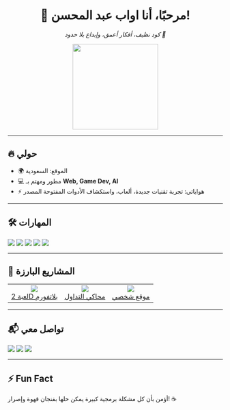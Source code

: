 <!-- HEADER -->
<div align="center">
  <h1>👋 مرحبًا، أنا اواب عبد المحسن!</h1>
  <p><em>كود نظيف، أفكار أعمق، وإبداع بلا حدود 🚀</em></p>
  <img src="https://media.giphy.com/media/3o7TKtnuHOHHUjR38Y/giphy.gif" width="200"/>
</div>

---

<!-- ABOUT ME -->
<h2>🔥 حولي</h2>
<ul>
  <li>🌍 الموقع: السعودية</li>
  <li>💻 مطور ومهتم بـ <b>Web, Game Dev, AI</b></li>
  <li>⚡ هواياتي: تجربة تقنيات جديدة، ألعاب، واستكشاف الأدوات المفتوحة المصدر</li>
</ul>

---

<!-- SKILLS -->
<h2>🛠️ المهارات</h2>
<div>
  <img src="https://img.shields.io/badge/Python-3776AB?style=for-the-badge&logo=python&logoColor=white"/>
  <img src="https://img.shields.io/badge/JavaScript-F7DF1E?style=for-the-badge&logo=javascript&logoColor=black"/>
  <img src="https://img.shields.io/badge/React-61DAFB?style=for-the-badge&logo=react&logoColor=black"/>
  <img src="https://img.shields.io/badge/Godot-478CBF?style=for-the-badge&logo=godot-engine&logoColor=white"/>
  <img src="https://img.shields.io/badge/Next.js-000000?style=for-the-badge&logo=next.js&logoColor=white"/>
</div>

---

<!-- PROJECTS -->
<h2>🚀 المشاريع البارزة</h2>
<table>
  <tr>
    <td align="center">
      <a href="#">
        <img src="https://img.icons8.com/color/96/000000/game-controller.png"/><br>
        لعبة 2D بلاتفورم
      </a>
    </td>
    <td align="center">
      <a href="#">
        <img src="https://img.icons8.com/color/96/000000/stock-market.png"/><br>
        محاكي التداول
      </a>
    </td>
    <td align="center">
      <a href="#">
        <img src="https://img.icons8.com/color/96/000000/website.png"/><br>
        موقع شخصي
      </a>
    </td>
  </tr>
</table>

---

<!-- CONTACT -->
<h2>📬 تواصل معي</h2>
<p>
  <a href="mailto:your.email@example.com"><img src="https://img.icons8.com/color/48/000000/email.png"/></a>
  <a href="#"><img src="https://img.icons8.com/color/48/000000/linkedin.png"/></a>
  <a href="#"><img src="https://img.icons8.com/color/48/000000/twitter.png"/></a>
</p>

---

<!-- FUN FACT -->
<h2>⚡ Fun Fact</h2>
<p>أؤمن بأن كل مشكلة برمجية كبيرة يمكن حلها بفنجان قهوة وإصرار! ☕</p>
